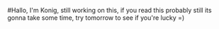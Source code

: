 #Hallo, I'm Konig, still working on this, if you read this probably still its gonna take some time, try tomorrow to see if you're lucky =)
